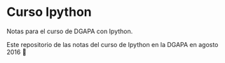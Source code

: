 # Curso Ipython

Notas para el curso de DGAPA con Ipython.

Este repositorio de las notas del curso de Ipython en la
DGAPA en agosto 2016 :frog:
